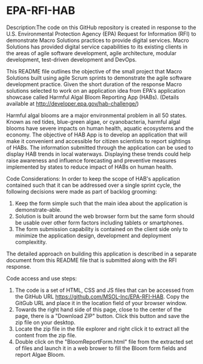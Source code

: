 # EPA-RFI-HAB

Description:The code on this GitHub repository is created in response to the U.S. Environmental Protection Agency (EPA) Request for Information (RFI) to demonstrate Macro Solutions practices to provide digital services. Macro Solutions has provided digital service capabilities to its existing clients in the areas of agile software development, agile architecture, modular development, test-driven development and DevOps. 

This README file outlines the objective of the small project that Macro Solutions built using agile Scrum sprints to demonstrate the agile software development practice. Given the short duration of the response Macro solutions selected to work on an application idea from EPA's application showcase called Harmful Algal Bloom Reporting App (HABs). (Details available at http://developer.epa.gov/hab-challenge/)

Harmful algal blooms are a major environmental problem in all 50 states. Known as red tides, blue-green algae, or cyanobacteria, harmful algal blooms have severe impacts on human health, aquatic ecosystems and the economy. The objective of HAB App is to develop an application that will make it convenient and accessible for citizen scientists to report sightings of HABs. The information submitted through the application can be used to display HAB trends in local waterways. Displaying these trends could help raise awareness and influence forecasting and preventive measures implemented by states to reduce impact of HABs on human health.

Code Considerations: In order to keep the scope of HAB's application contained such that it can be addressed over a single sprint cycle, the following decisions were made as part of backlog grooming:
1) Keep the form simple such that the main idea about the application is demonstrate-able.
2) Solution is built around the web browser form but the same form should be usable over other form factors including tablets or smartphones. 
3) The form submission capability is contained on the client side only to minimize the application design, development and deployment complexitity. 

The detailed approach on building this application is described in a separate document from this README file that is submitted along with the RFI response.

Code access and use steps:
1) The code is a set of HTML, CSS and JS files that can be accessed from the GitHub URL https://github.com/MSOL-Inc/EPA-RFI-HAB. Copy the GitGub URL and place it in the location field of your browser window. 
2) Towards the right hand side of this page, close to the center of the page, there is a "Download ZIP" button. Click this button and save the zip file on your desktop.
3) Locate the zip file in the file explorer and right click it to extract all the content from the zip file.
4) Double click on the "BloomReportForm.html" file from the extracted set of files and launch it in a web brower to fill the Bloom form fields and report Algae Bloom.

